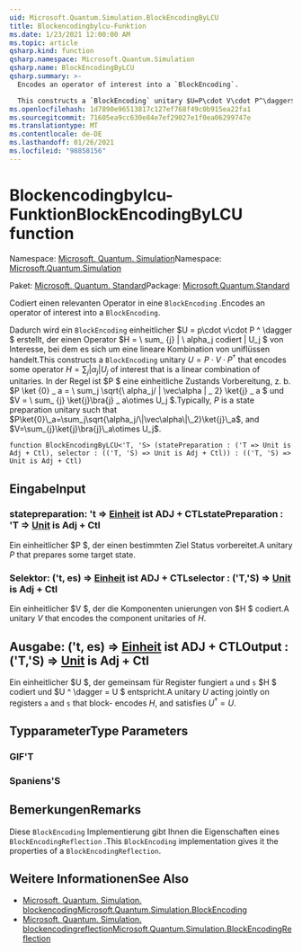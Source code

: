 ```yaml
---
uid: Microsoft.Quantum.Simulation.BlockEncodingByLCU
title: Blockencodingbylcu-Funktion
ms.date: 1/23/2021 12:00:00 AM
ms.topic: article
qsharp.kind: function
qsharp.namespace: Microsoft.Quantum.Simulation
qsharp.name: BlockEncodingByLCU
qsharp.summary: >-
  Encodes an operator of interest into a `BlockEncoding`.

  This constructs a `BlockEncoding` unitary $U=P\cdot V\cdot P^\dagger$ that encodes some operator $H=\sum_{j}|\alpha_j|U_j$ of interest that is a linear combination of unitaries. Typically, $P$ is a state preparation unitary such that $P\ket{0}\_a=\sum_j\sqrt{\alpha_j/\|\vec\alpha\|\_2}\ket{j}\_a$, and $V=\sum_{j}\ket{j}\bra{j}\_a\otimes U_j$.
ms.openlocfilehash: 1d7890e96513817c127ef768f49c0b915ea22fa1
ms.sourcegitcommit: 71605ea9cc630e84e7ef29027e1f0ea06299747e
ms.translationtype: MT
ms.contentlocale: de-DE
ms.lasthandoff: 01/26/2021
ms.locfileid: "98858156"
---
```

# <a name="blockencodingbylcu-function"></a><span data-ttu-id="49564-102">Blockencodingbylcu-Funktion</span><span class="sxs-lookup"><span data-stu-id="49564-102">BlockEncodingByLCU function</span></span>

<span data-ttu-id="49564-103">Namespace: [Microsoft. Quantum. Simulation](xref:Microsoft.Quantum.Simulation)</span><span class="sxs-lookup"><span data-stu-id="49564-103">Namespace: [Microsoft.Quantum.Simulation](xref:Microsoft.Quantum.Simulation)</span></span>

<span data-ttu-id="49564-104">Paket: [Microsoft. Quantum. Standard](https://nuget.org/packages/Microsoft.Quantum.Standard)</span><span class="sxs-lookup"><span data-stu-id="49564-104">Package: [Microsoft.Quantum.Standard](https://nuget.org/packages/Microsoft.Quantum.Standard)</span></span>


<span data-ttu-id="49564-105">Codiert einen relevanten Operator in eine `BlockEncoding` .</span><span class="sxs-lookup"><span data-stu-id="49564-105">Encodes an operator of interest into a `BlockEncoding`.</span></span>

<span data-ttu-id="49564-106">Dadurch wird ein `BlockEncoding` einheitlicher $U = p\cdot v\cdot P ^ \dagger $ erstellt, der einen Operator $H = \ sum_ {j} | \ alpha_j codiert | U_j $ von Interesse, bei dem es sich um eine lineare Kombination von uniflüssen handelt.</span><span class="sxs-lookup"><span data-stu-id="49564-106">This constructs a `BlockEncoding` unitary $U=P\cdot V\cdot P^\dagger$ that encodes some operator $H=\sum_{j}|\alpha_j|U_j$ of interest that is a linear combination of unitaries.</span></span> <span data-ttu-id="49564-107">In der Regel ist $P $ eine einheitliche Zustands Vorbereitung, z. b. $P \ket {0} \_ a = \ sum_j \sqrt{\ alpha_j/ \| \vec\alpha \| \_ 2} \ket{j} \_ a $ und $V = \ sum_ {j} \ket{j}\bra{j} \_ a\otimes U_j $.</span><span class="sxs-lookup"><span data-stu-id="49564-107">Typically, $P$ is a state preparation unitary such that $P\ket{0}\_a=\sum_j\sqrt{\alpha_j/\|\vec\alpha\|\_2}\ket{j}\_a$, and $V=\sum_{j}\ket{j}\bra{j}\_a\otimes U_j$.</span></span>

```qsharp
function BlockEncodingByLCU<'T, 'S> (statePreparation : ('T => Unit is Adj + Ctl), selector : (('T, 'S) => Unit is Adj + Ctl)) : (('T, 'S) => Unit is Adj + Ctl)
```


## <a name="input"></a><span data-ttu-id="49564-108">Eingabe</span><span class="sxs-lookup"><span data-stu-id="49564-108">Input</span></span>

### <a name="statepreparation--t--unit--is-adj--ctl"></a><span data-ttu-id="49564-109">statepreparation: 't => [Einheit](xref:microsoft.quantum.lang-ref.unit)  ist ADJ + CTL</span><span class="sxs-lookup"><span data-stu-id="49564-109">statePreparation : 'T => [Unit](xref:microsoft.quantum.lang-ref.unit)  is Adj + Ctl</span></span>

<span data-ttu-id="49564-110">Ein einheitlicher $P $, der einen bestimmten Ziel Status vorbereitet.</span><span class="sxs-lookup"><span data-stu-id="49564-110">A unitary $P$ that prepares some target state.</span></span>


### <a name="selector--ts--unit--is-adj--ctl"></a><span data-ttu-id="49564-111">Selektor: ('t, es) => [Einheit](xref:microsoft.quantum.lang-ref.unit)  ist ADJ + CTL</span><span class="sxs-lookup"><span data-stu-id="49564-111">selector : ('T,'S) => [Unit](xref:microsoft.quantum.lang-ref.unit)  is Adj + Ctl</span></span>

<span data-ttu-id="49564-112">Ein einheitlicher $V $, der die Komponenten unierungen von $H $ codiert.</span><span class="sxs-lookup"><span data-stu-id="49564-112">A unitary $V$ that encodes the component unitaries of $H$.</span></span>



## <a name="output--ts--unit--is-adj--ctl"></a><span data-ttu-id="49564-113">Ausgabe: ('t, es) => [Einheit](xref:microsoft.quantum.lang-ref.unit)  ist ADJ + CTL</span><span class="sxs-lookup"><span data-stu-id="49564-113">Output : ('T,'S) => [Unit](xref:microsoft.quantum.lang-ref.unit)  is Adj + Ctl</span></span>

<span data-ttu-id="49564-114">Ein einheitlicher $U $, der gemeinsam für Register fungiert `a` und `s` $H $ codiert und $U ^ \dagger = U $ entspricht.</span><span class="sxs-lookup"><span data-stu-id="49564-114">A unitary $U$ acting jointly on registers `a` and `s` that block- encodes $H$, and satisfies $U^\dagger = U$.</span></span>

## <a name="type-parameters"></a><span data-ttu-id="49564-115">Typparameter</span><span class="sxs-lookup"><span data-stu-id="49564-115">Type Parameters</span></span>

### <a name="t"></a><span data-ttu-id="49564-116">GIF</span><span class="sxs-lookup"><span data-stu-id="49564-116">'T</span></span>


### <a name="s"></a><span data-ttu-id="49564-117">Spaniens</span><span class="sxs-lookup"><span data-stu-id="49564-117">'S</span></span>



## <a name="remarks"></a><span data-ttu-id="49564-118">Bemerkungen</span><span class="sxs-lookup"><span data-stu-id="49564-118">Remarks</span></span>

<span data-ttu-id="49564-119">Diese `BlockEncoding` Implementierung gibt Ihnen die Eigenschaften eines `BlockEncodingReflection` .</span><span class="sxs-lookup"><span data-stu-id="49564-119">This `BlockEncoding` implementation gives it the properties of a `BlockEncodingReflection`.</span></span>

## <a name="see-also"></a><span data-ttu-id="49564-120">Weitere Informationen</span><span class="sxs-lookup"><span data-stu-id="49564-120">See Also</span></span>

- [<span data-ttu-id="49564-121">Microsoft. Quantum. Simulation. blockencoding</span><span class="sxs-lookup"><span data-stu-id="49564-121">Microsoft.Quantum.Simulation.BlockEncoding</span></span>](xref:Microsoft.Quantum.Simulation.BlockEncoding)
- [<span data-ttu-id="49564-122">Microsoft. Quantum. Simulation. blockencodingreflection</span><span class="sxs-lookup"><span data-stu-id="49564-122">Microsoft.Quantum.Simulation.BlockEncodingReflection</span></span>](xref:Microsoft.Quantum.Simulation.BlockEncodingReflection)